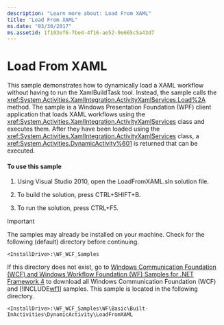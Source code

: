 ```yaml
---
description: "Learn more about: Load From XAML"
title: "Load From XAML"
ms.date: "03/30/2017"
ms.assetid: 1f103ef6-7bed-4f16-ae52-9e665c5a43d7
---
```

# Load From XAML

This sample demonstrates how to dynamically load a XAML workflow without having to run the XamlBuildTask tool. Instead, the sample calls the <xref:System.Activities.XamlIntegration.ActivityXamlServices.Load%2A> method. The sample is a Windows Presentation Foundation (WPF) client application that loads XAML workflows using the <xref:System.Activities.XamlIntegration.ActivityXamlServices> class and executes them. After they have been loaded using the <xref:System.Activities.XamlIntegration.ActivityXamlServices> class, a <xref:System.Activities.DynamicActivity%601> is returned that can be executed.

#### To use this sample

1. Using Visual Studio 2010, open the LoadFromXAML.sln solution file.

2. To build the solution, press CTRL+SHIFT+B.

3. To run the solution, press CTRL+F5.

> [!IMPORTANT]
> The samples may already be installed on your machine. Check for the following (default) directory before continuing.  
>
> `<InstallDrive>:\WF_WCF_Samples`  
>
> If this directory does not exist, go to [Windows Communication Foundation (WCF) and Windows Workflow Foundation (WF) Samples for .NET Framework 4](https://www.microsoft.com/download/details.aspx?id=21459) to download all Windows Communication Foundation (WCF) and [!INCLUDE[wf1](../../../../includes/wf1-md.md)] samples. This sample is located in the following directory.  
>
> `<InstallDrive>:\WF_WCF_Samples\WF\Basic\Built-InActivities\DynamicActivity\LoadFromXAML`
